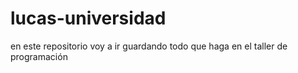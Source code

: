 # lucas-universidad
en este repositorio voy a ir guardando todo que haga en el taller de programación
